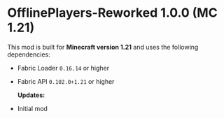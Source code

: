 # OfflinePlayers-Reworked 1.0.0 (MC 1.21)

  This mod is built for **Minecraft version 1.21** and uses the following dependencies:

* Fabric Loader `0.16.14` or higher
* Fabric API `0.102.0+1.21` or higher


  **Updates:**

- Initial mod
